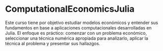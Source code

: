 # ComputationalEconomicsJulia
Este curso tiene por objetivo estudiar modelos económicos y entender sus fundamentos en base a aplicaciones computacionales desarrolladas en Julia. El enfoque es práctico: comenzar con un problema económico, seleccionar una técnica numérica apropiada para analizarlo, aplicar la técnica al problema y presentar sus hallazgos.
